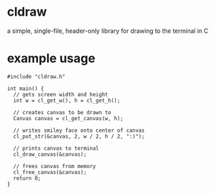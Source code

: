 # cldraw
a simple, single-file, header-only library for drawing to the terminal in C

# example usage

```
#include "cldraw.h"

int main() {
  // gets screen width and height
  int w = cl_get_w(), h = cl_get_h();
  
  // creates canvas to be drawn to
  Canvas canvas = cl_get_canvas(w, h);
  
  // writes smiley face onto center of canvas
  cl_put_str(&canvas, 2, w / 2, h / 2, ":)");
  
  // prints canvas to terminal
  cl_draw_canvas(&canvas);
  
  // frees canvas from memory
  cl_free_canvas(&canvas);
  return 0;
}
```
